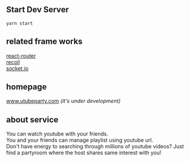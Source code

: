 ## Start Dev Server
```
yarn start
```

## related frame works
[react-router](https://github.com/ReactTraining/react-router)  
[recoil](https://github.com/facebookexperimental/Recoil)  
[socket.io](https://github.com/socketio/socket.io)  

## homepage
www.utubeparty.com  *(it's under development)*

## about service
You can watch youtube with your friends.  
You and your friends can manage playlist using youtube url.  
Don't have energy to searching through millions of youtube videos? Just find a partyroom where the host shares same interest with you!  




